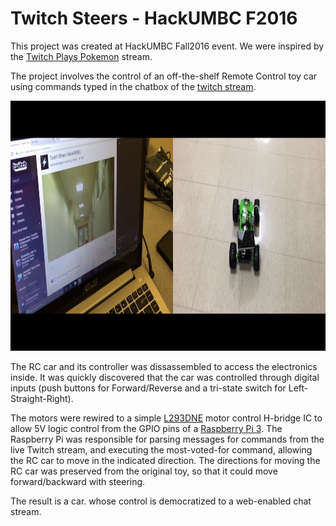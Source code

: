 # Twitch Steers - HackUMBC F2016

This project was created at HackUMBC Fall2016 event.
We were inspired by the [Twitch Plays Pokemon](https://www.twitch.tv/twitchplayspokemon) stream.

The project involves the control of an off-the-shelf Remote Control toy car 
using commands typed in the chatbox of the [twitch stream](https://www.twitch.tv/hackumbcdrives).

<img src="https://raw.githubusercontent.com/vlucent/TwitchSteersMyCar/master/Images/example.png" height="400px">


The RC car and its controller was dissassembled to access the electronics inside.
It was quickly discovered that the car was controlled through digital inputs (push buttons for Forward/Reverse and a tri-state switch for Left-Straight-Right).

The motors were rewired to a simple [L293DNE](http://www.ti.com/lit/ds/symlink/l293.pdf) motor control H-bridge IC to allow 5V logic control from the GPIO pins of a [Raspberry Pi 3](https://www.raspberrypi.org/products/raspberry-pi-3-model-b/).
The Raspberry Pi was responsible for parsing messages for commands from the live Twitch stream, and executing the most-voted-for command, allowing the RC car to move in the indicated direction. The directions for moving the RC car was preserved from the original toy, so that it could move forward/backward with steering.

The result is a car. whose control is democratized to a web-enabled chat stream.

